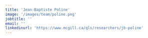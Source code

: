 ```yaml
---
title: 'Jean-Baptiste Poline'
image: '/images/team/poline.png'
jobtitle: ''
email: ''
linkedinurl: 'https://www.mcgill.ca/qls/researchers/jb-poline'
---
```

